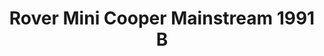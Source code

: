 ---
    title: Rover Mini Cooper Mainstream 1991 B
    slug: Rover-Mini-Cooper-Mainstream-1991-B
    description:
    code: Rover-Mini-Cooper-Mainstream-1991-B
    image: https://cmdiy-archive.s3.us-east-1.amazonaws.com/adverts/images/Rover+Mini+Cooper+Mainstream+1991+B.jpeg
    download: https://cmdiy-archive.s3.us-east-1.amazonaws.com/adverts/documents/Rover+Mini+Cooper+Mainstream+1991+B.pdf
---